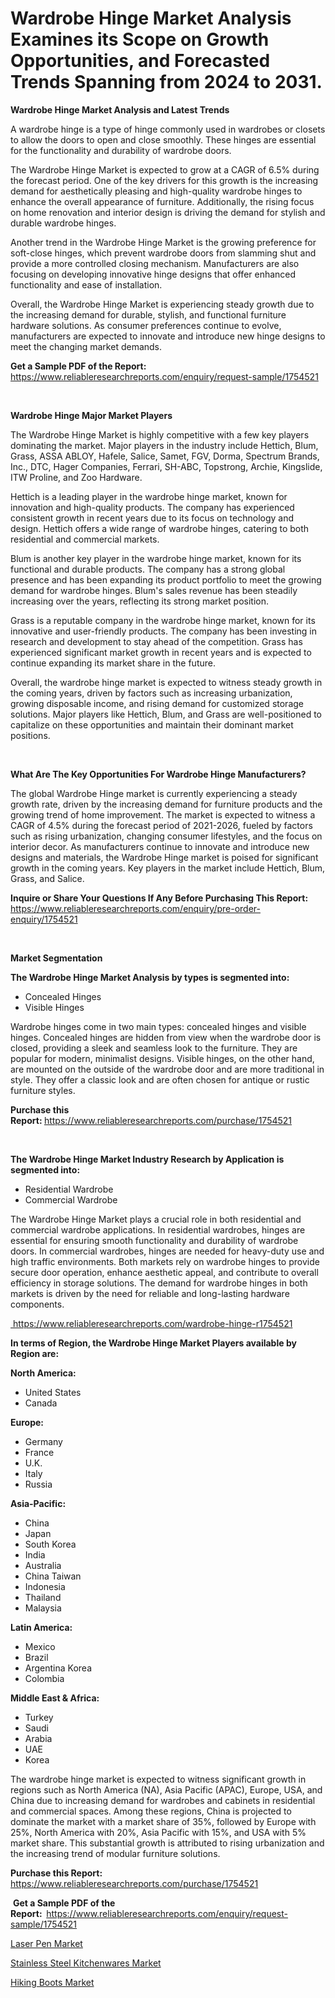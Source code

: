 <p><h1>Wardrobe Hinge Market Analysis Examines its Scope on Growth Opportunities, and Forecasted Trends Spanning from 2024 to 2031.</h1></p><p><strong>Wardrobe Hinge Market Analysis and Latest Trends</strong></p>
<p><p>A wardrobe hinge is a type of hinge commonly used in wardrobes or closets to allow the doors to open and close smoothly. These hinges are essential for the functionality and durability of wardrobe doors. </p><p>The Wardrobe Hinge Market is expected to grow at a CAGR of 6.5% during the forecast period. One of the key drivers for this growth is the increasing demand for aesthetically pleasing and high-quality wardrobe hinges to enhance the overall appearance of furniture. Additionally, the rising focus on home renovation and interior design is driving the demand for stylish and durable wardrobe hinges.</p><p>Another trend in the Wardrobe Hinge Market is the growing preference for soft-close hinges, which prevent wardrobe doors from slamming shut and provide a more controlled closing mechanism. Manufacturers are also focusing on developing innovative hinge designs that offer enhanced functionality and ease of installation.</p><p>Overall, the Wardrobe Hinge Market is experiencing steady growth due to the increasing demand for durable, stylish, and functional furniture hardware solutions. As consumer preferences continue to evolve, manufacturers are expected to innovate and introduce new hinge designs to meet the changing market demands.</p></p>
<p><strong>Get a Sample PDF of the Report:&nbsp;</strong> <a href="https://www.reliableresearchreports.com/enquiry/request-sample/1754521">https://www.reliableresearchreports.com/enquiry/request-sample/1754521</a></p>
<p>&nbsp;</p>
<p><strong>Wardrobe Hinge Major Market Players</strong></p>
<p><p>The Wardrobe Hinge Market is highly competitive with a few key players dominating the market. Major players in the industry include Hettich, Blum, Grass, ASSA ABLOY, Hafele, Salice, Samet, FGV, Dorma, Spectrum Brands, Inc., DTC, Hager Companies, Ferrari, SH-ABC, Topstrong, Archie, Kingslide, ITW Proline, and Zoo Hardware.</p><p>Hettich is a leading player in the wardrobe hinge market, known for innovation and high-quality products. The company has experienced consistent growth in recent years due to its focus on technology and design. Hettich offers a wide range of wardrobe hinges, catering to both residential and commercial markets.</p><p>Blum is another key player in the wardrobe hinge market, known for its functional and durable products. The company has a strong global presence and has been expanding its product portfolio to meet the growing demand for wardrobe hinges. Blum's sales revenue has been steadily increasing over the years, reflecting its strong market position.</p><p>Grass is a reputable company in the wardrobe hinge market, known for its innovative and user-friendly products. The company has been investing in research and development to stay ahead of the competition. Grass has experienced significant market growth in recent years and is expected to continue expanding its market share in the future.</p><p>Overall, the wardrobe hinge market is expected to witness steady growth in the coming years, driven by factors such as increasing urbanization, growing disposable income, and rising demand for customized storage solutions. Major players like Hettich, Blum, and Grass are well-positioned to capitalize on these opportunities and maintain their dominant market positions.</p></p>
<p>&nbsp;</p>
<p><strong>What Are The Key Opportunities For Wardrobe Hinge Manufacturers?</strong></p>
<p><p>The global Wardrobe Hinge market is currently experiencing a steady growth rate, driven by the increasing demand for furniture products and the growing trend of home improvement. The market is expected to witness a CAGR of 4.5% during the forecast period of 2021-2026, fueled by factors such as rising urbanization, changing consumer lifestyles, and the focus on interior decor. As manufacturers continue to innovate and introduce new designs and materials, the Wardrobe Hinge market is poised for significant growth in the coming years. Key players in the market include Hettich, Blum, Grass, and Salice.</p></p>
<p><strong>Inquire or Share Your Questions If Any Before Purchasing This Report:</strong> <a href="https://www.reliableresearchreports.com/enquiry/pre-order-enquiry/1754521">https://www.reliableresearchreports.com/enquiry/pre-order-enquiry/1754521</a></p>
<p>&nbsp;</p>
<p><strong>Market Segmentation</strong></p>
<p><strong>The Wardrobe Hinge Market Analysis by types is segmented into:</strong></p>
<p><ul><li>Concealed Hinges</li><li>Visible Hinges</li></ul></p>
<p><p>Wardrobe hinges come in two main types: concealed hinges and visible hinges. Concealed hinges are hidden from view when the wardrobe door is closed, providing a sleek and seamless look to the furniture. They are popular for modern, minimalist designs. Visible hinges, on the other hand, are mounted on the outside of the wardrobe door and are more traditional in style. They offer a classic look and are often chosen for antique or rustic furniture styles.</p></p>
<p><strong>Purchase this Report:&nbsp;</strong><a href="https://www.reliableresearchreports.com/purchase/1754521">https://www.reliableresearchreports.com/purchase/1754521</a></p>
<p>&nbsp;</p>
<p><strong>The Wardrobe Hinge Market Industry Research by Application is segmented into:</strong></p>
<p><ul><li>Residential Wardrobe</li><li>Commercial Wardrobe</li></ul></p>
<p><p>The Wardrobe Hinge Market plays a crucial role in both residential and commercial wardrobe applications. In residential wardrobes, hinges are essential for ensuring smooth functionality and durability of wardrobe doors. In commercial wardrobes, hinges are needed for heavy-duty use and high traffic environments. Both markets rely on wardrobe hinges to provide secure door operation, enhance aesthetic appeal, and contribute to overall efficiency in storage solutions. The demand for wardrobe hinges in both markets is driven by the need for reliable and long-lasting hardware components.</p></p>
<p><a href="https://www.reliableresearchreports.com/wardrobe-hinge-r1754521">&nbsp;https://www.reliableresearchreports.com/wardrobe-hinge-r1754521</a></p>
<p><strong>In terms of Region, the Wardrobe Hinge Market Players available by Region are:</strong></p>
<p>
    <p> <strong> North America: </strong>
        <ul>
            <li>United States</li>
            <li>Canada</li>
        </ul>
        </p> 
    <p> <strong> Europe: </strong>
        <ul>
            <li>Germany</li>
            <li>France</li>
            <li>U.K.</li>
            <li>Italy</li>
            <li>Russia</li>
        </ul>
        </p> 
    <p> <strong> Asia-Pacific: </strong>
        <ul>
            <li>China</li>
            <li>Japan</li>
            <li>South Korea</li>
            <li>India</li>
            <li>Australia</li>
            <li>China Taiwan</li>
            <li>Indonesia</li>
            <li>Thailand</li>
            <li>Malaysia</li>
        </ul>
        </p> 
    <p> <strong> Latin America: </strong>
        <ul>
            <li>Mexico</li>
            <li>Brazil</li>
            <li>Argentina Korea</li>
            <li>Colombia</li>
        </ul>
        </p> 
    <p> <strong> Middle East & Africa: </strong>
        <ul>
            <li>Turkey</li>
            <li>Saudi</li>
            <li>Arabia</li>
            <li>UAE</li>
            <li>Korea</li>
        </ul>
    </p>
    </p>
<p><p>The wardrobe hinge market is expected to witness significant growth in regions such as North America (NA), Asia Pacific (APAC), Europe, USA, and China due to increasing demand for wardrobes and cabinets in residential and commercial spaces. Among these regions, China is projected to dominate the market with a market share of 35%, followed by Europe with 25%, North America with 20%, Asia Pacific with 15%, and USA with 5% market share. This substantial growth is attributed to rising urbanization and the increasing trend of modular furniture solutions.</p></p>
<p><strong>Purchase this Report: </strong><a href="https://www.reliableresearchreports.com/purchase/1754521">https://www.reliableresearchreports.com/purchase/1754521</a></p>
<p>&nbsp;<strong>Get a Sample PDF of the Report:&nbsp;&nbsp;</strong><a href="https://www.reliableresearchreports.com/enquiry/request-sample/1754521">https://www.reliableresearchreports.com/enquiry/request-sample/1754521</a></p>
<p><strong></strong></p>
<p><p><a href="https://www.linkedin.com/pulse/laser-pen-market-insights-cagr-trends-growth-strategies-pvjne?trackingId=%2F%2Bx2kAYJXtCZew5XtQWBDA%3D%3D">Laser Pen Market</a></p><p><a href="https://www.linkedin.com/pulse/stainless-steel-kitchenwares-market-furnishes-information-share-qjeye?trackingId=cTVDCea3rkQtZzSIxI7Y3Q%3D%3D">Stainless Steel Kitchenwares Market</a></p><p><a href="https://www.linkedin.com/pulse/hiking-boots-market-analysis-its-cagr-segmentation-global-lehde?trackingId=O1eIWk0RzvuxVVbSNI5lqA%3D%3D">Hiking Boots Market</a></p></p>